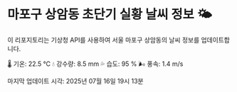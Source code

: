 
# 마포구 상암동 초단기 실황 날씨 정보 🌤️

이 리포지토리는 기상청 API를 사용하여 서울 마포구 상암동의 날씨 정보를 업데이트합니다. 

🌡️ 기온: 22.5 ℃
💧 강수량: 8.5 mm
💦 습도: 95 %
🌬️ 풍속: 1.4 m/s

마지막 업데이트 시각: 2025년 07월 16일 19시 13분    

